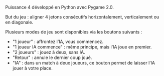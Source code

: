 Puissance 4 développé en Python avec Pygame 2.0.

But du jeu : aligner 4 jetons consécutifs horizontalement, verticalement ou en diagonale.

Plusieurs modes de jeu sont disponibles via les boutons suivants :
- "1 joueur" : affrontez l’IA, vous commencez.
- "1 joueur IA commence" : même principe, mais l’IA joue en premier.
- "2 joueurs" : jouez à deux, sans IA.
- "Retour" : annule le dernier coup joué.
- "IA" : dans un match à deux joueurs, ce bouton permet de laisser l’IA jouer à votre place.
